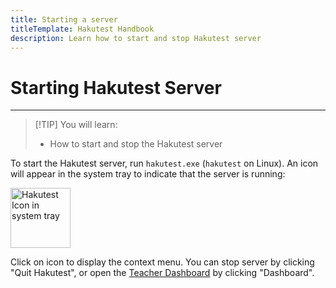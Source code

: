```yaml
---
title: Starting a server
titleTemplate: Hakutest Handbook
description: Learn how to start and stop Hakutest server
---
```


# Starting Hakutest Server

---

> [!TIP] You will learn:
>
> -   How to start and stop the Hakutest server

To start the Hakutest server, run `hakutest.exe` (`hakutest` on Linux). An icon
will appear in the system tray to indicate that the server is running:

<img id="systray-icon" src="/logo/icon.svg" alt="Hakutest Icon in system tray" width="96">

Click on icon to display the context menu. You can stop server by clicking "Quit
Hakutest", or open the [Teacher Dashboard](/handbook/guide/02-dashboard) by
clicking "Dashboard".
